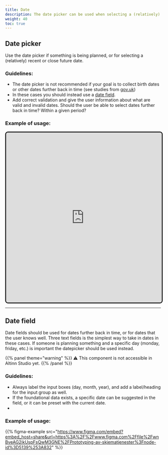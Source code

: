 ```yaml
---
title: Date
description: The date picker can be used when selecting a (relatively) recent date. To select dates that are far in the past (or future) a date field can be used instead.
weight: 40
toc: true
---
```


## Date picker
Use the date picker if something is being planned, or for selecting a (relatively) recent or close future date.

### Guidelines:
-  The date picker is not recommended if your goal is to collect birth dates or other dates further back in time (see studies from [gov.uk](https://design-system.service.gov.uk/patterns/dates/#asking-for-memorable-dates)) 
-  In these cases you should instead use a [date field](#date-field).
-  Add correct validation and give the user information about what are valid and invalid dates. Should the user be able to select dates further back in time? Within a given period?

### Example of usage:

<iframe style="border: 3px solid rgb(0 0 0 / 90%);border-radius: 9px;" width="100%" height="550" src="https://www.figma.com/embed?embed_host=share&url=https%3A%2F%2Fwww.figma.com%2Ffile%2FwnBveAG2ikUspFsQwM3GNE%2FPrototyping-av-skjematjenester%3Fnode-id%3D4833%253A961" allowfullscreen></iframe>

---

## Date field
Date fields should be used for dates further back in time, or for dates that the user knows well. Three text fields is the simplest way to take in dates in these cases. If someone is planning something and a specific day (monday, friday, etc.) is important the datepicker should be used instead.

{{% panel theme="warning" %}} ⚠️ This component is not accessible in Altinn Studio yet. 
{{% /panel %}}

### Guidelines:
- Always label the input boxes (day, month, year), and add a label/heading for the input group as well. 
- If the foundational data exists, a specific date can be suggested in the field, or it can be preset with the current date.
- 
### Example of usage:
{{% figma-example src="https://www.figma.com/embed?embed_host=share&url=https%3A%2F%2Fwww.figma.com%2Ffile%2FwnBveAG2ikUspFsQwM3GNE%2FPrototyping-av-skjematjenester%3Fnode-id%3D5139%253A832" %}}
